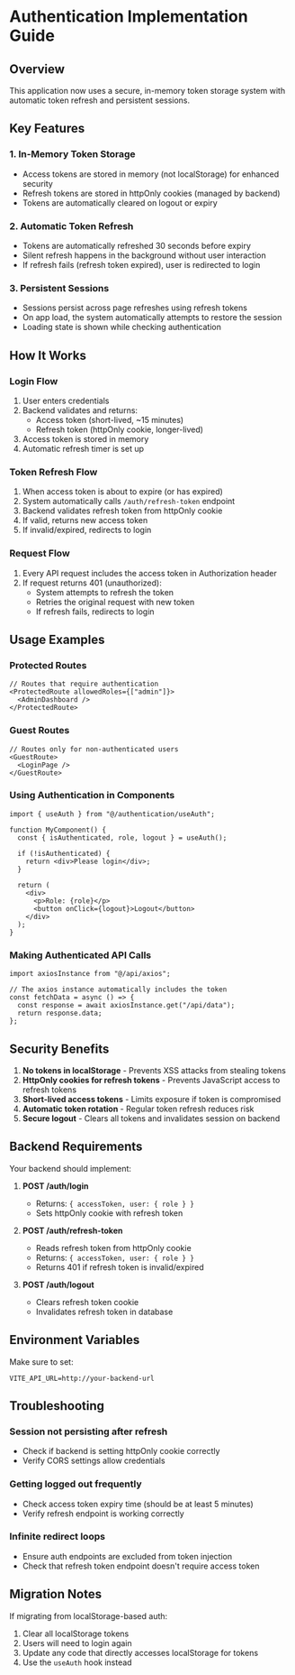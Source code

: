 # Authentication Implementation Guide

## Overview

This application now uses a secure, in-memory token storage system with automatic token refresh and persistent sessions.

## Key Features

### 1. **In-Memory Token Storage**

- Access tokens are stored in memory (not localStorage) for enhanced security
- Refresh tokens are stored in httpOnly cookies (managed by backend)
- Tokens are automatically cleared on logout or expiry

### 2. **Automatic Token Refresh**

- Tokens are automatically refreshed 30 seconds before expiry
- Silent refresh happens in the background without user interaction
- If refresh fails (refresh token expired), user is redirected to login

### 3. **Persistent Sessions**

- Sessions persist across page refreshes using refresh tokens
- On app load, the system automatically attempts to restore the session
- Loading state is shown while checking authentication

## How It Works

### Login Flow

1. User enters credentials
2. Backend validates and returns:
   - Access token (short-lived, ~15 minutes)
   - Refresh token (httpOnly cookie, longer-lived)
3. Access token is stored in memory
4. Automatic refresh timer is set up

### Token Refresh Flow

1. When access token is about to expire (or has expired)
2. System automatically calls `/auth/refresh-token` endpoint
3. Backend validates refresh token from httpOnly cookie
4. If valid, returns new access token
5. If invalid/expired, redirects to login

### Request Flow

1. Every API request includes the access token in Authorization header
2. If request returns 401 (unauthorized):
   - System attempts to refresh the token
   - Retries the original request with new token
   - If refresh fails, redirects to login

## Usage Examples

### Protected Routes

```tsx
// Routes that require authentication
<ProtectedRoute allowedRoles={["admin"]}>
  <AdminDashboard />
</ProtectedRoute>
```

### Guest Routes

```tsx
// Routes only for non-authenticated users
<GuestRoute>
  <LoginPage />
</GuestRoute>
```

### Using Authentication in Components

```tsx
import { useAuth } from "@/authentication/useAuth";

function MyComponent() {
  const { isAuthenticated, role, logout } = useAuth();

  if (!isAuthenticated) {
    return <div>Please login</div>;
  }

  return (
    <div>
      <p>Role: {role}</p>
      <button onClick={logout}>Logout</button>
    </div>
  );
}
```

### Making Authenticated API Calls

```tsx
import axiosInstance from "@/api/axios";

// The axios instance automatically includes the token
const fetchData = async () => {
  const response = await axiosInstance.get("/api/data");
  return response.data;
};
```

## Security Benefits

1. **No tokens in localStorage** - Prevents XSS attacks from stealing tokens
2. **HttpOnly cookies for refresh tokens** - Prevents JavaScript access to refresh tokens
3. **Short-lived access tokens** - Limits exposure if token is compromised
4. **Automatic token rotation** - Regular token refresh reduces risk
5. **Secure logout** - Clears all tokens and invalidates session on backend

## Backend Requirements

Your backend should implement:

1. **POST /auth/login**

   - Returns: `{ accessToken, user: { role } }`
   - Sets httpOnly cookie with refresh token

2. **POST /auth/refresh-token**

   - Reads refresh token from httpOnly cookie
   - Returns: `{ accessToken, user: { role } }`
   - Returns 401 if refresh token is invalid/expired

3. **POST /auth/logout**
   - Clears refresh token cookie
   - Invalidates refresh token in database

## Environment Variables

Make sure to set:

```env
VITE_API_URL=http://your-backend-url
```

## Troubleshooting

### Session not persisting after refresh

- Check if backend is setting httpOnly cookie correctly
- Verify CORS settings allow credentials

### Getting logged out frequently

- Check access token expiry time (should be at least 5 minutes)
- Verify refresh endpoint is working correctly

### Infinite redirect loops

- Ensure auth endpoints are excluded from token injection
- Check that refresh token endpoint doesn't require access token

## Migration Notes

If migrating from localStorage-based auth:

1. Clear all localStorage tokens
2. Users will need to login again
3. Update any code that directly accesses localStorage for tokens
4. Use the `useAuth` hook instead
